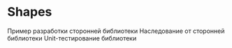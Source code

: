 # Shapes
Пример разработки сторонней библиотеки
Наследование от сторонней библиотеки
Unit-тестирование библиотеки

